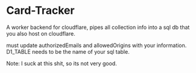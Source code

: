 # Card-Tracker

A worker backend for cloudflare, pipes all collection info into a sql db that you also host on cloudflare.

must update authorizedEmails and allowedOrigins with your information.
D1_TABLE needs to be the name of your sql table.


Note: I suck at this shit, so its not very good.